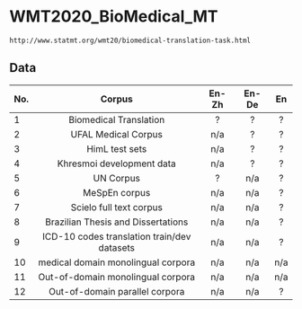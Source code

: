 # WMT2020_BioMedical_MT 
	http://www.statmt.org/wmt20/biomedical-translation-task.html

## Data

| No. | Corpus | En-Zh  | En-De | En |
| --- | :---: | :---: | :---: | :---:  |
| 1   | Biomedical Translation              | ?   | ?   | ? |
| 2   | UFAL Medical Corpus                 | n/a | ?   | ? |
| 3   | HimL test sets                      | n/a | ?   | ? |
| 4   | Khresmoi development data           | n/a | ?   | ? |
| 5   | UN Corpus                           | ?   | n/a | ? |
| 6   | MeSpEn corpus                       | n/a | n/a | ? |
| 7   | Scielo full text corpus             | n/a | n/a | ? |
| 8   | Brazilian Thesis and Dissertations  | n/a | n/a | ? |
| 9   | ICD-10 codes translation train/dev datasets | n/a | n/a | ? |
| 10  | medical domain monolingual corpora  | n/a | n/a | n/a |
| 11  | Out-of-domain monolingual corpora   | n/a | n/a | n/a |
| 12  | Out-of-domain parallel corpora      | n/a | n/a | ? |


 






